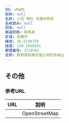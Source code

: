 ```yaml
---
ID: xMwMI
総称: null
名称: 小沼 神社 天龍弁財天
名称読み: null
別名: null
都道府県: 群馬県
区域: 前橋市
緯度: 36.5336759
経度: 139.1850281
郵便番号: 3710101
住所: 群馬県前橋市富士見町赤城山
---
```


## その他

### 参考URL

| URL | 説明          |
| --- | ------------- |
|     | OpenStreetMap |
